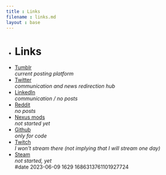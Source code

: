 ```yaml
---
title : Links
filename : links.md
layout : base
---
```

<div id="links">

<ul>

<li class="list_line">
	<h1>Links</h1>
</li>

<li class="list_line">
	<a id="tumblr" class="button" href="https://jeremyvlegros.tumblr.com/" target="_blank">
	   Tumblr
	   <!-- <img class="logo_tumblr" src="https://jeremyvlegros.github.io/website/assets/logo_tumblr.svg" alt="tumblr logo"/> -->
	</a>
	<div class="text_gray text_centered">
		<i>current posting platform</i>
	</div>
 </li>

<li class="list_line">
	<a id="twitter" class="button" href="https://twitter.com/jeremyvlegros" target="_blank">
	 	Twitter
	   <!-- <img class="logo_twitter" src="https://jeremyvlegros.github.io/website/assets/logo_twitter_white.svg" alt="twitter logo"/> -->
	</a>
	<div class="text_gray text_centered">
		<i>communication and news redirection hub</i>
	</div>
 </li>

<li class="list_line">
	<a id="linkedin" class="button" href="https://fr.linkedin.com/in/jeremyvlegros?trk=people-guest_people_search-card" target="_blank">
	   LinkedIn
	   <!-- <img class="logo_linkedin" src="https://jeremyvlegros.github.io/website/assets/logo_linkedin.svg" alt="linkedin logo"/> -->
	</a>
	<div class="text_gray text_centered">
		<i>communication / no posts</i>
	</div>
 </li>

<li class="list_line">
	<a id="reddit" class="button" href="https://www.reddit.com/user/jeremyvlegros" target="_blank">
	 	Reddit
	   <!-- <img class="logo_reddit" src="https://jeremyvlegros.github.io/website/assets/logo_reddit.svg" alt="reddit logo"/> -->
	</a>
	<div class="text_gray text_centered">
		<i>no posts</i>
	</div>
 </li>

<li class="list_line">
	<a id="nexus_mods" class="button" href="https://www.nexusmods.com/users/152566508" target="_blank">
	 	Nexus mods
	   <!-- <img class="logo_nexus_mods" src="https://jeremyvlegros.github.io/website/assets/logo_nexus_mods.png" alt="nexus mods logo"/> -->
	</a>
	<div class="text_gray text_centered"><i>not started yet</i></div>
 </li>

<li class="list_line">
	<a id="github" class="button" href="https://github.com/jeremyvlegros" target="_blank">
	 	Github
	   <!-- <img class="logo_github" src="https://jeremyvlegros.github.io/website/assets/logo_github.svg" alt="github logo"/> -->
	</a>
	<div class="text_gray text_centered"><i> only for code</i></div>
 </li>

<li class="list_line">
	<a id="twitch" class="button" href="https://www.twitch.tv/jeremyvlegros" target="_blank">
	 	Twitch
	   <!-- <img class="logo_twitch" src="https://jeremyvlegros.github.io/website/assets/logo_twitch.svg" alt="twitch logo"/> -->
	</a>
	<div class="text_gray text_centered">
		<i>I won't stream there (not implying that I will stream one day)</i>
	</div>
 </li>

<li class="list_line">
	<a id="steam" class="button" href="https://steamcommunity.com/id/jeremyvlegros" target="_blank">
	 	Steam
	   <!-- <img class="logo_steam" src="https://jeremyvlegros.github.io/website/assets/logo_steam.svg" alt="steam logo"/> -->
	</a>
	<div class="text_gray text_centered">
		<i> not started, yet</i>
	</div>
</li>

<span id="version">
#date 2023-06-09 1629 1686313761101927724
</span>

</ul>

</div>
